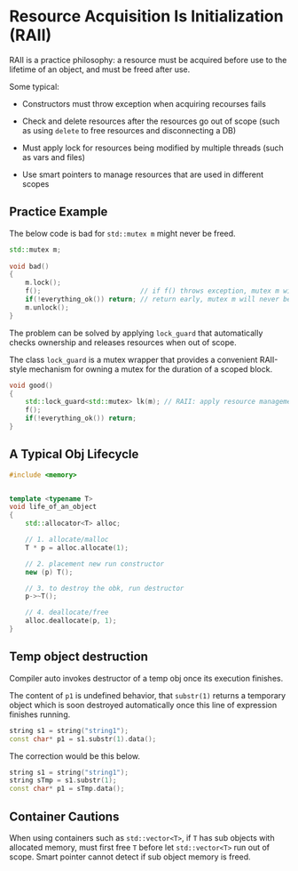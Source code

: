 # Resource Acquisition Is Initialization (RAII)

RAII is a practice philosophy: a resource must be acquired before use to the lifetime of an object, and must be freed after use.

Some typical:

* Constructors must throw exception when acquiring recourses fails

* Check and delete resources after the resources go out of scope (such as using `delete` to free resources and disconnecting a DB)

* Must apply lock for resources being modified by multiple threads (such as vars and files)

* Use smart pointers to manage resources that are used in different scopes

## Practice Example

The below code is bad for `std::mutex m` might never be freed.

```cpp
std::mutex m;
 
void bad() 
{
    m.lock();                    
    f();                         // if f() throws exception, mutex m will never be freed
    if(!everything_ok()) return; // return early, mutex m will never be freed
    m.unlock();                  
}
```

The problem can be solved by applying `lock_guard` that automatically checks ownership and releases resources when out of scope.

The class `lock_guard` is a mutex wrapper that provides a convenient RAII-style mechanism for owning a mutex for the duration of a scoped block.

```cpp
void good()
{
    std::lock_guard<std::mutex> lk(m); // RAII: apply resource management when the obj is init.
    f();                               
    if(!everything_ok()) return;       
}
```

## A Typical Obj Lifecycle

```cpp
#include <memory>


template <typename T>
void life_of_an_object
{
    std::allocator<T> alloc;

    // 1. allocate/malloc 
    T * p = alloc.allocate(1);

    // 2. placement new run constructor
    new (p) T(); 

    // 3. to destroy the obk, run destructor
    p->~T();

    // 4. deallocate/free
    alloc.deallocate(p, 1);
}
```

## Temp object destruction

Compiler auto invokes destructor of a temp obj once its execution finishes.

The content of `p1` is undefined behavior, that `substr(1)` returns a temporary object which is soon destroyed automatically once this line of expression finishes running.
```cpp
string s1 = string("string1");
const char* p1 = s1.substr(1).data();
```

The correction would be this below.
```cpp
string s1 = string("string1");
string sTmp = s1.substr(1);
const char* p1 = sTmp.data();
```

## Container Cautions

When using containers such as `std::vector<T>`, if `T` has sub objects with allocated memory, must first free `T` before let `std::vector<T>` run out of scope. Smart pointer cannot detect if sub object memory is freed.